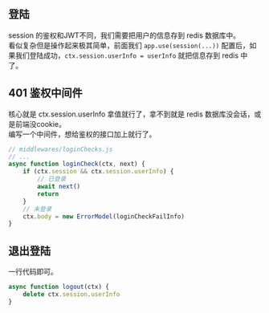 
## 登陆
session 的鉴权和JWT不同，我们需要把用户的信息存到 redis 数据库中。  
看似复杂但是操作起来极其简单，前面我们 `app.use(session(...))` 配置后，如果我们登陆成功，`ctx.session.userInfo = userInfo` 就把信息存到 redis 中了。

## 401 鉴权中间件
核心就是 ctx.session.userInfo 拿值就行了，拿不到就是 redis 数据库没会话，或是前端没cookie。  
编写一个中间件，想给鉴权的接口加上就行了。
```js
// middlewares/loginChecks.js
// ...
async function loginCheck(ctx, next) {
    if (ctx.session && ctx.session.userInfo) {
        // 已登录
        await next()
        return
    }
    // 未登录
    ctx.body = new ErrorModel(loginCheckFailInfo)
}
```

## 退出登陆
一行代码即可。
```js
async function logout(ctx) {
    delete ctx.session.userInfo
}
```

